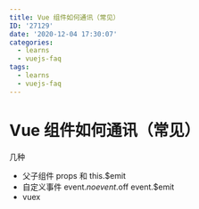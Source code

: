 ```yaml
---
title: Vue 组件如何通讯（常见）
ID: '27129'
date: '2020-12-04 17:30:07'
categories:
  - learns
  - vuejs-faq
tags:
  - learns
  - vuejs-faq
---
```


# Vue 组件如何通讯（常见）

几种

- 父子组件 props 和 this.$emit
- 自定义事件 event.$no event.$off event.$emit
- vuex
 
 
 
